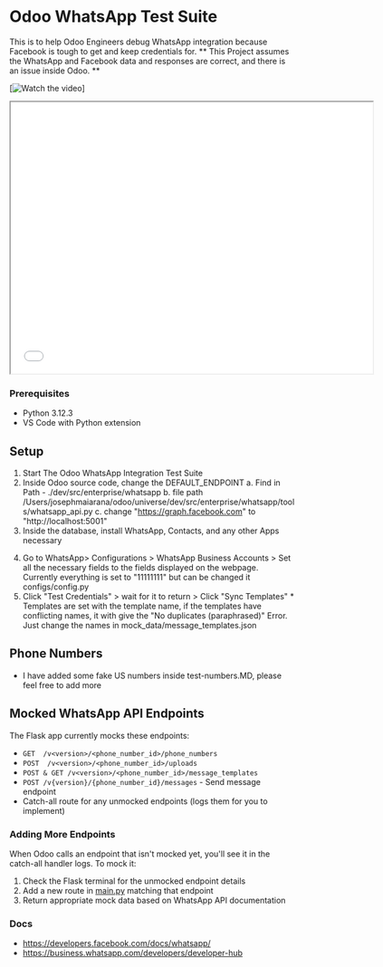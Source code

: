 # Odoo WhatsApp Test Suite
This is to help Odoo Engineers debug WhatsApp integration because Facebook is tough to get and keep credentials for.
** This Project assumes the WhatsApp and Facebook data and responses are correct, and there is an issue inside Odoo. **

[![Watch the video](https://drive.google.com/file/d/1i9haHfBM44xwlZpBWAkjsCHGTHJrfFSL/view?usp=sharing)]
<iframe src="[https://drive.google.com/file/d/FILE_ID/preview](https://drive.google.com/file/d/1i9haHfBM44xwlZpBWAkjsCHGTHJrfFSL/view?usp=sharing)" width="640" height="480"></iframe>

### Prerequisites

- Python 3.12.3
- VS Code with Python extension

## Setup

1. Start The Odoo WhatsApp Integration Test Suite
2. Inside Odoo source code, change the DEFAULT_ENDPOINT
   a. Find in Path - ./dev/src/enterprise/whatsapp
   b. file path /Users/josephmaiarana/odoo/universe/dev/src/enterprise/whatsapp/tools/whatsapp_api.py
   c. change "https://graph.facebook.com" to "http://localhost:5001"
3. Inside the database, install WhatsApp, Contacts, and any other Apps necessary
4) Go to WhatsApp> Configurations > WhatsApp Business Accounts > Set all the necessary fields to the fields displayed on the webpage. Currently everything is set to "11111111" but can be changed it configs/config.py
5) Click "Test Credentials" >  wait for it to return > Click "Sync Templates" * Templates are set with the template name, if the templates have conflicting names, it with give the "No duplicates (paraphrased)" Error. Just change the names in mock_data/message_templates.json


## Phone Numbers
- I have added some fake US numbers inside test-numbers.MD, please feel free to add more

## Mocked WhatsApp API Endpoints

The Flask app currently mocks these endpoints:
- `GET  /v<version>/<phone_number_id>/phone_numbers`
- `POST  /v<version>/<phone_number_id>/uploads`
- `POST & GET /v<version>/<phone_number_id>/message_templates `
- `POST /v{version}/{phone_number_id}/messages` - Send message endpoint
- Catch-all route for any unmocked endpoints (logs them for you to implement)

### Adding More Endpoints

When Odoo calls an endpoint that isn't mocked yet, you'll see it in the catch-all handler logs. To mock it:

1. Check the Flask terminal for the unmocked endpoint details
2. Add a new route in [main.py](main.py) matching that endpoint
3. Return appropriate mock data based on WhatsApp API documentation

### Docs
- https://developers.facebook.com/docs/whatsapp/
- https://business.whatsapp.com/developers/developer-hub






